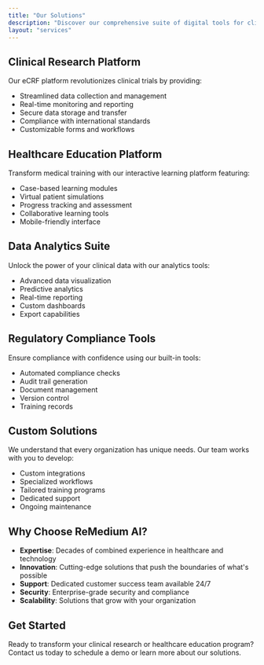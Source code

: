 ```yaml
---
title: "Our Solutions"
description: "Discover our comprehensive suite of digital tools for clinical research and healthcare education"
layout: "services"
---
```


## Clinical Research Platform

Our eCRF platform revolutionizes clinical trials by providing:
- Streamlined data collection and management
- Real-time monitoring and reporting
- Secure data storage and transfer
- Compliance with international standards
- Customizable forms and workflows

## Healthcare Education Platform

Transform medical training with our interactive learning platform featuring:
- Case-based learning modules
- Virtual patient simulations
- Progress tracking and assessment
- Collaborative learning tools
- Mobile-friendly interface

## Data Analytics Suite

Unlock the power of your clinical data with our analytics tools:
- Advanced data visualization
- Predictive analytics
- Real-time reporting
- Custom dashboards
- Export capabilities

## Regulatory Compliance Tools

Ensure compliance with confidence using our built-in tools:
- Automated compliance checks
- Audit trail generation
- Document management
- Version control
- Training records

## Custom Solutions

We understand that every organization has unique needs. Our team works with you to develop:
- Custom integrations
- Specialized workflows
- Tailored training programs
- Dedicated support
- Ongoing maintenance

## Why Choose ReMedium AI?

- **Expertise**: Decades of combined experience in healthcare and technology
- **Innovation**: Cutting-edge solutions that push the boundaries of what's possible
- **Support**: Dedicated customer success team available 24/7
- **Security**: Enterprise-grade security and compliance
- **Scalability**: Solutions that grow with your organization

## Get Started

Ready to transform your clinical research or healthcare education program? Contact us today to schedule a demo or learn more about our solutions. 
